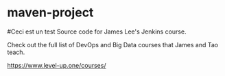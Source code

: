 # maven-project
#Ceci est un test
Source code for James Lee's Jenkins course.

Check out the full list of DevOps and Big Data courses that James and Tao teach.

https://www.level-up.one/courses/
